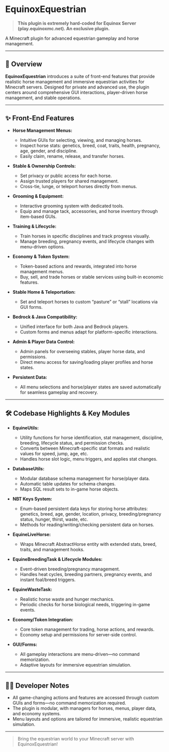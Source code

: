 # EquinoxEquestrian

> **This plugin is extremely hard-coded for Equinox Server (play.equinoxmc.net). An exclusive plugin.**

A Minecraft plugin for advanced equestrian gameplay and horse management.

---

## 🐴 Overview

**EquinoxEquestrian** introduces a suite of front-end features that provide realistic horse management and immersive equestrian activities for Minecraft servers. Designed for private and advanced use, the plugin centers around comprehensive GUI interactions, player-driven horse management, and stable operations.

---

## ✨ Front-End Features

- **Horse Management Menus:**
  - Intuitive GUIs for selecting, viewing, and managing horses.
  - Inspect horse stats: genetics, breed, coat, traits, health, pregnancy, age, gender, and discipline.
  - Easily claim, rename, release, and transfer horses.

- **Stable & Ownership Controls:**
  - Set privacy or public access for each horse.
  - Assign trusted players for shared management.
  - Cross-tie, lunge, or teleport horses directly from menus.

- **Grooming & Equipment:**
  - Interactive grooming system with dedicated tools.
  - Equip and manage tack, accessories, and horse inventory through item-based GUIs.

- **Training & Lifecycle:**
  - Train horses in specific disciplines and track progress visually.
  - Manage breeding, pregnancy events, and lifecycle changes with menu-driven options.

- **Economy & Token System:**
  - Token-based actions and rewards, integrated into horse management menus.
  - Buy, sell, and trade horses or stable services using built-in economic features.

- **Stable Home & Teleportation:**
  - Set and teleport horses to custom “pasture” or “stall” locations via GUI forms.

- **Bedrock & Java Compatibility:**
  - Unified interface for both Java and Bedrock players.
  - Custom forms and menus adapt for platform-specific interactions.

- **Admin & Player Data Control:**
  - Admin panels for overseeing stables, player horse data, and permissions.
  - Direct menu access for saving/loading player profiles and horse states.

- **Persistent Data:**
  - All menu selections and horse/player states are saved automatically for seamless gameplay and recovery.

---

## 🛠️ Codebase Highlights & Key Modules

- **EquineUtils:**
  - Utility functions for horse identification, stat management, discipline, breeding, lifecycle status, and permission checks.
  - Converts between Minecraft-specific stat formats and realistic values for speed, jump, age, etc.
  - Handles horse slot logic, menu triggers, and applies stat changes.

- **DatabaseUtils:**
  - Modular database schema management for horse/player data.
  - Automatic table updates for schema changes.
  - Maps SQL result sets to in-game horse objects.

- **NBT Keys System:**
  - Enum-based persistent data keys for storing horse attributes: genetics, breed, age, gender, location, privacy, breeding/pregnancy status, hunger, thirst, waste, etc.
  - Methods for reading/writing/checking persistent data on horses.

- **EquineLiveHorse:**
  - Wraps Minecraft AbstractHorse entity with extended stats, breed, traits, and management hooks.

- **EquineBreedingTask & Lifecycle Modules:**
  - Event-driven breeding/pregnancy management.
  - Handles heat cycles, breeding partners, pregnancy events, and instant foal/breed triggers.

- **EquineWasteTask:**
  - Realistic horse waste and hunger mechanics.
  - Periodic checks for horse biological needs, triggering in-game events.

- **Economy/Token Integration:**
  - Core token management for trading, horse actions, and rewards.
  - Economy setup and permissions for server-side control.

- **GUI/Forms:**
  - All gameplay interactions are menu-driven—no command memorization.
  - Adaptive layouts for immersive equestrian simulation.

---

## 👩‍💻 Developer Notes

- All game-changing actions and features are accessed through custom GUIs and forms—no command memorization required.
- The plugin is modular, with managers for horses, menus, player data, and economy systems.
- Menu layouts and options are tailored for immersive, realistic equestrian simulation.

---

> Bring the equestrian world to your Minecraft server with EquinoxEquestrian!